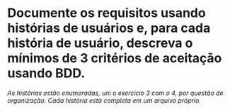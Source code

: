 # Documente os requisitos usando histórias de usuários e, para cada história de usuário, descreva o mínimos de 3 critérios de aceitação usando BDD.

*As histórias estão enumeradas, uni o exercício 3 com o 4, por questão de organização. Cada história está completa em um arquivo próprio.*